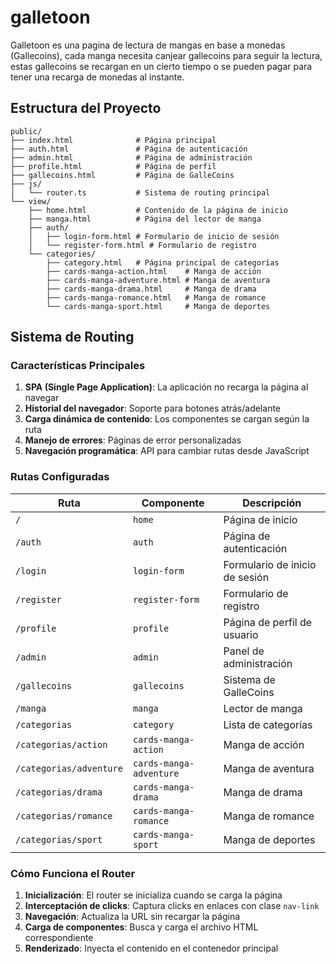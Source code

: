 # galletoon

Galletoon es una pagina de lectura de mangas en base a monedas (Gallecoins), cada manga necesita canjear gallecoins para seguir la lectura, estas gallecoins se recargan en un cierto tiempo o se pueden pagar para tener una recarga de monedas al instante.

## Estructura del Proyecto

```
public/
├── index.html              # Página principal
├── auth.html               # Página de autenticación
├── admin.html              # Página de administración
├── profile.html            # Página de perfil
├── gallecoins.html         # Página de GalleCoins
├── js/
│   └── router.ts           # Sistema de routing principal
└── view/
    ├── home.html           # Contenido de la página de inicio
    ├── manga.html          # Página del lector de manga
    ├── auth/
    │   ├── login-form.html # Formulario de inicio de sesión
    │   └── register-form.html # Formulario de registro
    └── categories/
        ├── category.html   # Página principal de categorías
        ├── cards-manga-action.html    # Manga de acción
        ├── cards-manga-adventure.html # Manga de aventura
        ├── cards-manga-drama.html     # Manga de drama
        ├── cards-manga-romance.html   # Manga de romance
        └── cards-manga-sport.html     # Manga de deportes
```

## Sistema de Routing

### Características Principales

1. **SPA (Single Page Application)**: La aplicación no recarga la página al navegar
2. **Historial del navegador**: Soporte para botones atrás/adelante
3. **Carga dinámica de contenido**: Los componentes se cargan según la ruta
4. **Manejo de errores**: Páginas de error personalizadas
5. **Navegación programática**: API para cambiar rutas desde JavaScript

### Rutas Configuradas

| Ruta                    | Componente              | Descripción                    |
| ----------------------- | ----------------------- | ------------------------------ |
| `/`                     | `home`                  | Página de inicio               |
| `/auth`                 | `auth`                  | Página de autenticación        |
| `/login`                | `login-form`            | Formulario de inicio de sesión |
| `/register`             | `register-form`         | Formulario de registro         |
| `/profile`              | `profile`               | Página de perfil de usuario    |
| `/admin`                | `admin`                 | Panel de administración        |
| `/gallecoins`           | `gallecoins`            | Sistema de GalleCoins          |
| `/manga`                | `manga`                 | Lector de manga                |
| `/categorias`           | `category`              | Lista de categorías            |
| `/categorias/action`    | `cards-manga-action`    | Manga de acción                |
| `/categorias/adventure` | `cards-manga-adventure` | Manga de aventura              |
| `/categorias/drama`     | `cards-manga-drama`     | Manga de drama                 |
| `/categorias/romance`   | `cards-manga-romance`   | Manga de romance               |
| `/categorias/sport`     | `cards-manga-sport`     | Manga de deportes              |

### Cómo Funciona el Router

1. **Inicialización**: El router se inicializa cuando se carga la página
2. **Interceptación de clicks**: Captura clicks en enlaces con clase `nav-link`
3. **Navegación**: Actualiza la URL sin recargar la página
4. **Carga de componentes**: Busca y carga el archivo HTML correspondiente
5. **Renderizado**: Inyecta el contenido en el contenedor principal